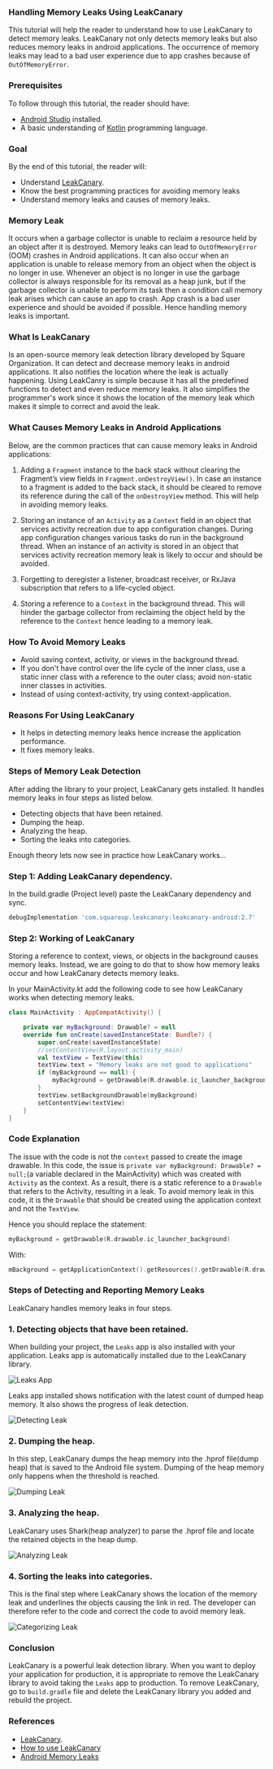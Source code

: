 ### Handling Memory Leaks Using LeakCanary

This tutorial will help the reader to understand how to use LeakCanary to detect memory leaks. LeakCanary not only detects memory leaks but also reduces memory leaks in android applications. The occurrence of memory leaks may lead to a bad user experience due to app crashes because of `OutOfMemoryError`.

### Prerequisites
To follow through this tutorial, the reader should have:

- [Android Studio](https://developer.android.com/studio) installed.
- A basic understanding of [Kotlin](https://kotlinlang.org/) programming language.

### Goal

By the end of this tutorial, the reader will:

- Understand [LeakCanary](https://square.github.io/leakcanary/).
- Know the best programming practices for avoiding memory leaks
- Understand memory leaks and causes of memory leaks.

### Memory Leak

It occurs when a garbage collector is unable to reclaim a resource held by an object after it is destroyed. Memory leaks can lead to `OutOfMemoryError` (OOM) crashes in Android applications.
It can also occur when an application is unable to release memory from an object when the object is no longer in use. Whenever an object is no longer in use the garbage collector is always responsible for its removal as a heap junk, but if the garbage collector is unable to perform its task then a condition call memory leak arises which can cause an app to crash. App crash is a bad user experience and should be avoided if possible. Hence handling memory leaks is important.

### What Is LeakCanary

Is an open-source memory leak detection library developed by Square Organization. It can detect and decrease memory leaks in android applications. It also notifies the location where the leak is actually happening. Using LeakCanry is simple because it has all the predefined functions to detect and even reduce memory leaks. It also simplifies the programmer's work since it shows the location of the memory leak which makes it simple to correct and avoid the leak.

### What Causes Memory Leaks in Android Applications
Below, are the common practices that can cause memory leaks in Android applications:

1. Adding a `Fragment` instance to the back stack without clearing the Fragment’s view fields in `Fragment.onDestroyView()`.
In case an instance to a fragment is added to the back stack, it should be cleared to remove its reference during the call of the `onDestroyView` method. This will help in avoiding memory leaks.

2. Storing an instance of an `Activity` as a `Context` field in an object that services activity recreation due to app configuration changes.
During app configuration changes various tasks do run in the background thread. When an instance of an activity is stored in an object that services activity recreation memory leak is likely to occur and should be avoided.

3. Forgetting to deregister a listener, broadcast receiver, or RxJava subscription that refers to a life-cycled object. 

5. Storing a reference to a `Context` in the background thread.
This will hinder the garbage collector from reclaiming the object held by the reference to the `Context` hence leading to a memory leak.

### How To Avoid Memory Leaks

- Avoid saving context, activity, or views in the background thread.
- If you don't have control over the life cycle of the inner class, use a static inner class with a reference to the outer class; avoid non-static inner classes in activities. 
- Instead of using context-activity, try using context-application.

### Reasons For Using LeakCanary

- It helps in detecting memory leaks hence increase the application performance.
- It fixes memory leaks.

### Steps of Memory Leak Detection

After adding the library to your project, LeakCanary gets installed. It handles memory leaks in four steps as listed below.

- Detecting objects that have been retained. 
- Dumping the heap.
- Analyzing the heap.
- Sorting the leaks into categories. 

Enough theory lets now see in practice how LeakCanary works…

### Step 1: Adding LeakCanary dependency.

In the build.gradle (Project level) paste the LeakCanary dependency and sync.

```gradle
debugImplementation 'com.squareup.leakcanary:leakcanary-android:2.7'
```

### Step 2: Working of LeakCanary

Storing a reference to context, views, or objects in the background causes memory leaks. Instead, we are going to do that to show how memory leaks occur and how LeakCanary detects memory leaks.

In your MainActivity.kt add the following code to see how LeakCanary works when detecting memory leaks. 

```kotlin
class MainActivity : AppCompatActivity() {

    private var myBackground: Drawable? = null
    override fun onCreate(savedInstanceState: Bundle?) {
        super.onCreate(savedInstanceState)
        //setContentView(R.layout.activity_main)
        val textView = TextView(this)
        textView.text = "Memory leaks are not good to applications"
        if (myBackground == null) {
            myBackground = getDrawable(R.drawable.ic_launcher_background)
        }
        textView.setBackgroundDrawable(myBackground)
        setContentView(textView)
    }
}
```
### Code Explanation

The issue with the code is not the `context` passed to create the image drawable. In this code, the issue is `private var myBackground: Drawable? = null;`(a variable declared in the MainActivity) which was created with `Activity` as the context.
As a result, there is a static reference to a `Drawable` that refers to the Activity, resulting in a leak. 
To avoid memory leak in this code, it is the `Drawable` that should be created using the application context and not the `TextView`. 

Hence you should replace the statement:
```kotlin
myBackground = getDrawable(R.drawable.ic_launcher_background)
```
With:
```kotlin
mBackground = getApplicationContext().getResources().getDrawable(R.drawable.ic_launcher_background);
```

### Steps of Detecting and Reporting Memory Leaks

LeakCanary handles memory leaks in four steps. 

### 1. Detecting objects that have been retained. 


When building your project, the `Leaks` app is also installed with your application. Leaks app is automatically installed due to the LeakCanary library.

![Leaks App](/engineering-education/handling-memory-leaks-in-android-using-leakcanary/leaks.jpg)

Leaks app installed shows notification with the latest count of dumped heap memory. It also shows the progress of leak detection.

![Detecting Leak](/engineering-education/handling-memory-leaks-in-android-using-leakcanary/detecting_leak.jpeg)

### 2. Dumping the heap.
In this step, LeakCanary dumps the heap memory into the .hprof file(dump heap) that is saved to the Android file system. Dumping of the heap memory only happens when the threshold is reached.

![Dumping Leak](/engineering-education/handling-memory-leaks-in-android-using-leakcanary/dumping_leak.jpg)

### 3. Analyzing the heap.

LeakCanary uses Shark(heap analyzer) to parse the .hprof file and locate the retained objects in the heap dump. 

![Analyzing Leak](/engineering-education/handling-memory-leaks-in-android-using-leakcanary/analyzing_leak.png)

### 4. Sorting the leaks into categories. 

This is the final step where LeakCanary shows the location of the memory leak and underlines the objects causing the link in red. The developer can therefore refer to the code and correct the code to avoid memory leak.

![Categorizing Leak](/engineering-education/handling-memory-leaks-in-android-using-leakcanary/leak_category.jpeg)

### Conclusion
LeakCanary is a powerful leak detection library. When you want to deploy your application for production, it is appropriate to remove the LeakCanary library to avoid taking the `Leaks` app to production. To remove LeakCanary, go to `build.gradle` file and delete the LeakCanary library you added and rebuild the project.

### References
- [LeakCanary](https://square.github.io/leakcanary/).
- [How to use LeakCanary](https://stackoverflow.com/questions/33654503/how-to-use-leak-canary)
- [Android Memory Leaks](https://developer.android.com/studio/profile/memory-profiler)

